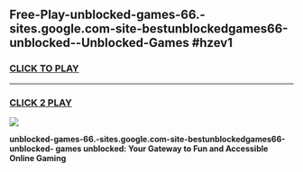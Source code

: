 
## Free-Play-unblocked-games-66.-sites.google.com-site-bestunblockedgames66-unblocked--Unblocked-Games #hzev1
<h3>
<a href="https://news.freeplayer.one?title=unblocked-games-66.-sites.google.com-site-bestunblockedgames66-unblocked-&ref=8M">CLICK TO PLAY</a></h3>
<hr>

<h3>
<a href="https://news.freeplayer.one?title=unblocked-games-66.-sites.google.com-site-bestunblockedgames66-unblocked-&ref=8M">CLICK 2 PLAY</a>
  
</h3>

<a href="https://news.freeplayer.one?title=unblocked-games-66.-sites.google.com-site-bestunblockedgames66-unblocked-&ref=8M"><img src="https://clearcache.store/games.png"></a>


**unblocked-games-66.-sites.google.com-site-bestunblockedgames66-unblocked- games unblocked: Your Gateway to Fun and Accessible Online Gaming**

